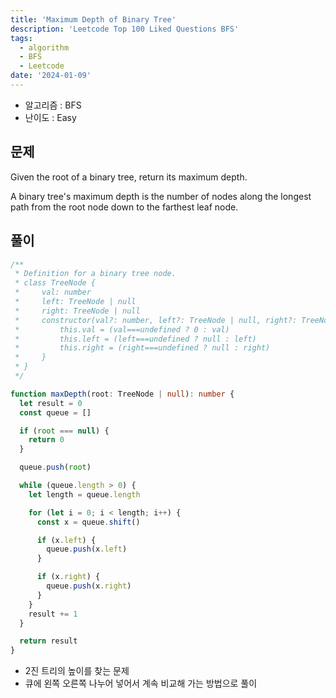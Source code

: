 ```yaml
---
title: 'Maximum Depth of Binary Tree'
description: 'Leetcode Top 100 Liked Questions BFS'
tags:
  - algorithm
  - BFS
  - Leetcode
date: '2024-01-09'
---
```


- 알고리즘 : BFS
- 난이도 : Easy

## 문제

Given the root of a binary tree, return its maximum depth.

A binary tree's maximum depth is the number of nodes along the longest path from the root node down to the farthest leaf node.

## 풀이

```ts
/**
 * Definition for a binary tree node.
 * class TreeNode {
 *     val: number
 *     left: TreeNode | null
 *     right: TreeNode | null
 *     constructor(val?: number, left?: TreeNode | null, right?: TreeNode | null) {
 *         this.val = (val===undefined ? 0 : val)
 *         this.left = (left===undefined ? null : left)
 *         this.right = (right===undefined ? null : right)
 *     }
 * }
 */

function maxDepth(root: TreeNode | null): number {
  let result = 0
  const queue = []

  if (root === null) {
    return 0
  }

  queue.push(root)

  while (queue.length > 0) {
    let length = queue.length

    for (let i = 0; i < length; i++) {
      const x = queue.shift()

      if (x.left) {
        queue.push(x.left)
      }

      if (x.right) {
        queue.push(x.right)
      }
    }
    result += 1
  }

  return result
}
```

- 2진 트리의 높이를 찾는 문제
- 큐에 왼쪽 오른쪽 나누어 넣어서 계속 비교해 가는 방법으로 풀이
